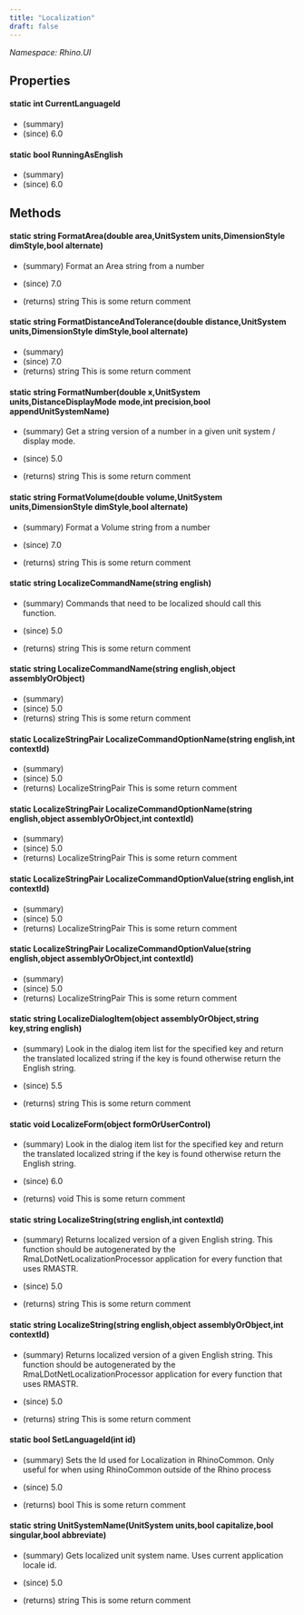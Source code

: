 ```yaml
---
title: "Localization"
draft: false
---
```


*Namespace: Rhino.UI*
## Properties
#### static int CurrentLanguageId
- (summary) 
- (since) 6.0
#### static bool RunningAsEnglish
- (summary) 
- (since) 6.0
## Methods
#### static string FormatArea(double area,UnitSystem units,DimensionStyle dimStyle,bool alternate)
- (summary) 
     Format an Area string from a number
     
- (since) 7.0
- (returns) string This is some return comment
#### static string FormatDistanceAndTolerance(double distance,UnitSystem units,DimensionStyle dimStyle,bool alternate)
- (summary) 
- (since) 7.0
- (returns) string This is some return comment
#### static string FormatNumber(double x,UnitSystem units,DistanceDisplayMode mode,int precision,bool appendUnitSystemName)
- (summary) 
     Get a string version of a number in a given unit system / display mode.
     
- (since) 5.0
- (returns) string This is some return comment
#### static string FormatVolume(double volume,UnitSystem units,DimensionStyle dimStyle,bool alternate)
- (summary) 
     Format a Volume string from a number
     
- (since) 7.0
- (returns) string This is some return comment
#### static string LocalizeCommandName(string english)
- (summary) 
     Commands that need to be localized should call this function.
    
- (since) 5.0
- (returns) string This is some return comment
#### static string LocalizeCommandName(string english,object assemblyOrObject)
- (summary) 
- (since) 5.0
- (returns) string This is some return comment
#### static LocalizeStringPair LocalizeCommandOptionName(string english,int contextId)
- (summary) 
- (since) 5.0
- (returns) LocalizeStringPair This is some return comment
#### static LocalizeStringPair LocalizeCommandOptionName(string english,object assemblyOrObject,int contextId)
- (summary) 
- (since) 5.0
- (returns) LocalizeStringPair This is some return comment
#### static LocalizeStringPair LocalizeCommandOptionValue(string english,int contextId)
- (summary) 
- (since) 5.0
- (returns) LocalizeStringPair This is some return comment
#### static LocalizeStringPair LocalizeCommandOptionValue(string english,object assemblyOrObject,int contextId)
- (summary) 
- (since) 5.0
- (returns) LocalizeStringPair This is some return comment
#### static string LocalizeDialogItem(object assemblyOrObject,string key,string english)
- (summary) 
     Look in the dialog item list for the specified key and return the translated
     localized string if the key is found otherwise return the English string.
     
- (since) 5.5
- (returns) string This is some return comment
#### static void LocalizeForm(object formOrUserControl)
- (summary) 
     Look in the dialog item list for the specified key and return the translated
     localized string if the key is found otherwise return the English string.
     
- (since) 6.0
- (returns) void This is some return comment
#### static string LocalizeString(string english,int contextId)
- (summary) 
     Returns localized version of a given English string. This function should be autogenerated by the
     RmaLDotNetLocalizationProcessor application for every function that uses RMASTR.
     
- (since) 5.0
- (returns) string This is some return comment
#### static string LocalizeString(string english,object assemblyOrObject,int contextId)
- (summary) 
     Returns localized version of a given English string. This function should be autogenerated by the
     RmaLDotNetLocalizationProcessor application for every function that uses RMASTR.
     
- (since) 5.0
- (returns) string This is some return comment
#### static bool SetLanguageId(int id)
- (summary) 
     Sets the Id used for Localization in RhinoCommon.  Only useful for when
     using RhinoCommon outside of the Rhino process
     
- (since) 5.0
- (returns) bool This is some return comment
#### static string UnitSystemName(UnitSystem units,bool capitalize,bool singular,bool abbreviate)
- (summary) 
     Gets localized unit system name.  Uses current application locale id.
     
- (since) 5.0
- (returns) string This is some return comment
